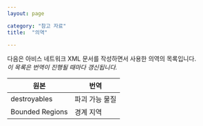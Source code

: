 ```yaml
---
layout: page

category: "참고 자료"
title:  "의역"

---
```


다음은 아비스 네트워크 XML 문서를 작성하면서 사용한 의역의 목록입니다.
<br/>
<i>이 목록은 번역이 진행될 때마다 갱신됩니다.</i>

<div class='table-responsive'>
  <table class='table table-striped table-condensed'>
    <thead>
      <tr>
        <th>원본</th>
        <th>번역</th>
      </tr>
    </thead>
    <tbody>
      <tr>
        <td>destroyables</td>
        <td>파괴 가능 물질</td>
      </tr>
      <tr>
        <td>Bounded Regions</td>
        <td>경계 지역</td>
      </tr>
    </tbody>
  </table>
</div>
